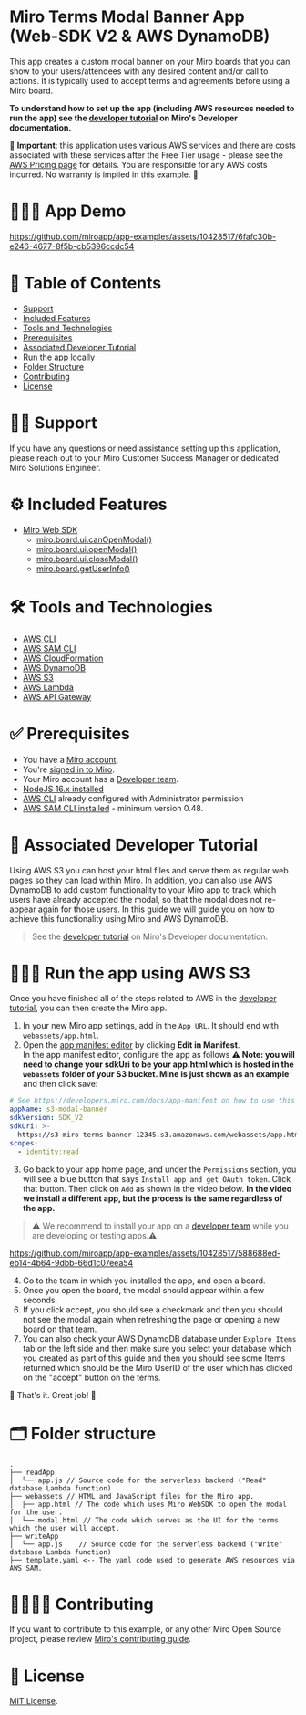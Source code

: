 # Miro Terms Modal Banner App (Web-SDK V2 & AWS DynamoDB)

This app creates a custom modal banner on your Miro boards that you can show to your users/attendees with any desired content and/or call to actions. It is typically used to accept terms and agreements before using a Miro board.

<b> To understand how to set up the app (including AWS resources needed to run the app) see the
[developer tutorial](https://developers.miro.com/v2.0/docs/terms-modal-banner-aws-dynamodb) on Miro's Developer documentation.</b>

💸 **Important**: this application uses various AWS services and there are costs associated with these services after the Free Tier usage - please see the [AWS Pricing page](https://aws.amazon.com/pricing/) for details. You are responsible for any AWS costs incurred. No warranty is implied in this example. 💸

# 👨🏻‍💻 App Demo

https://github.com/miroapp/app-examples/assets/10428517/6fafc30b-e246-4677-8f5b-cb5396ccdc54

# 📒 Table of Contents

- [Support](#support)
- [Included Features](#features)
- [Tools and Technologies](#tools)
- [Prerequisites](#prerequisites)
- [Associated Developer Tutorial](#tutorial)
- [Run the app locally](#run)
- [Folder Structure](#folder)
- [Contributing](#contributing)
- [License](#license)

# 🙋🏻 Support <a name="features"></a>

If you have any questions or need assistance setting up this application, please reach out to your Miro Customer Success Manager or dedicated Miro Solutions Engineer.

# ⚙️ Included Features <a name="features"></a>

- [Miro Web SDK](https://developers.miro.com/docs/web-sdk-reference)
  - [miro.board.ui.canOpenModal()](https://developers.miro.com/docs/websdk-reference-ui#canopenmodal)
  - [miro.board.ui.openModal()](https://developers.miro.com/docs/websdk-reference-ui#openmodal)
  - [miro.board.ui.closeModal()](https://developers.miro.com/docs/websdk-reference-ui#closemodal)
  - [miro.board.getUserInfo()](https://developers.miro.com/docs/websdk-reference-board#getuserinfo)

# 🛠️ Tools and Technologies <a name="tools"></a>

- [AWS CLI](https://aws.amazon.com/cli/)
- [AWS SAM CLI](https://docs.aws.amazon.com/serverless-application-model/latest/developerguide/serverless-sam-cli-install.html)
- [AWS CloudFormation](https://aws.amazon.com/cloudformation/)
- [AWS DynamoDB](https://docs.aws.amazon.com/amazondynamodb/latest/developerguide/Introduction.html)
- [AWS S3](https://docs.aws.amazon.com/s3)
- [AWS Lambda](https://aws.amazon.com/lambda/)
- [AWS API Gateway](https://aws.amazon.com/api-gateway/)

# ✅ Prerequisites <a name="prerequisites"></a>

- You have a [Miro account](https://miro.com/signup/).
- You're [signed in to Miro](https://miro.com/login/).
- Your Miro account has a [Developer team](https://developers.miro.com/docs/create-a-developer-team).
- [NodeJS 16.x installed](https://nodejs.org/en/download/)
- [AWS CLI](https://aws.amazon.com/cli/) already configured with Administrator permission
- [AWS SAM CLI installed](https://docs.aws.amazon.com/serverless-application-model/latest/developerguide/serverless-sam-cli-install.html) - minimum version 0.48.

# 📖 Associated Developer Tutorial <a name="tutorial"></a>

Using AWS S3 you can host your html files and serve them as regular web pages so they can load within Miro. In addition, you can also use AWS DynamoDB to add custom functionality to your Miro app to track which users have already accepted the modal, so that the modal does not re-appear again for those users. In this guide we will guide you on how to achieve this functionality using Miro and AWS DynamoDB.

> See the [developer tutorial](https://developers.miro.com/v2.0/docs/terms-modal-banner-aws-dynamodb) on Miro's Developer documentation.

# 🏃🏽‍♂️ Run the app using AWS S3 <a name="run"></a>

Once you have finished all of the steps related to AWS in the [developer tutorial](https://developers.miro.com/v2.0/docs/terms-modal-banner-aws-dynamodb), you can then create the Miro app.

1. In your new Miro app settings, add in the `App URL`. It should end with `webassets/app.html`.
2. Open the [app manifest editor](https://developers.miro.com/docs/manually-create-an-app#step-2-configure-your-app-in-miro) by clicking **Edit in Manifest**. \
   In the app manifest editor, configure the app as follows <b> ⚠️ Note: you will need to change your sdkUri to be your app.html which is hosted in the `webassets` folder of your S3 bucket. Mine is just shown as an example </b> and then click save:

```yaml
# See https://developers.miro.com/docs/app-manifest on how to use this
appName: s3-modal-banner
sdkVersion: SDK_V2
sdkUri: >-
  https://s3-miro-terms-banner-12345.s3.amazonaws.com/webassets/app.html
scopes:
  - identity:read
```

3. Go back to your app home page, and under the `Permissions` section, you will see a blue button that says `Install app and get OAuth token`. Click that button. Then click on `Add` as shown in the video below. <b>In the video we install a different app, but the process is the same regardless of the app.</b>

> ⚠️ We recommend to install your app on a [developer team](https://developers.miro.com/docs/create-a-developer-team) while you are developing or testing apps.⚠️

https://github.com/miroapp/app-examples/assets/10428517/588688ed-eb14-4b64-9dbb-66d1c07eea54

4. Go to the team in which you installed the app, and open a board.
5. Once you open the board, the modal should appear within a few seconds.
6. If you click accept, you should see a checkmark and then you should not see the modal again when refreshing the page or opening a new board
   on that team.
7. You can also check your AWS DynamoDB database under `Explore Items` tab on the left side and then make sure you select your database which you created as part of this guide and then you should see some Items returned which should be the Miro UserID of the user which has clicked on the "accept" button on the terms.

🎉 That's it. Great job! 🎉

# 🗂️ Folder structure <a name="folder"></a>

```
.
├── readApp
│  └── app.js // Source code for the serverless backend ("Read" database Lambda function)
├── webassets // HTML and JavaScript files for the Miro app.
│  ├── app.html // The code which uses Miro WebSDK to open the modal for the user.
│  └── modal.html // The code which serves as the UI for the terms which the user will accept.
├── writeApp
│  └── app.js    // Source code for the serverless backend ("Write" database Lambda function)
├── template.yaml <-- The yaml code used to generate AWS resources via AWS SAM.
```

# 🫱🏻‍🫲🏽 Contributing <a name="contributing"></a>

If you want to contribute to this example, or any other Miro Open Source project, please review [Miro's contributing guide](https://github.com/miroapp/app-examples/blob/main/CONTRIBUTING.md).

# 🪪 License <a name="license"></a>

[MIT License](https://github.com/miroapp/app-examples/blob/main/LICENSE).
